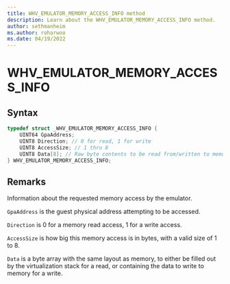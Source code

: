 ```yaml
---
title: WHV_EMULATOR_MEMORY_ACCESS_INFO method
description: Learn about the WHV_EMULATOR_MEMORY_ACCESS_INFO method. 
author: sethmanheim
ms.author: roharwoo
ms.date: 04/19/2022
---
```


# WHV_EMULATOR_MEMORY_ACCESS_INFO


## Syntax

```c
typedef struct _WHV_EMULATOR_MEMORY_ACCESS_INFO {
    UINT64 GpaAddress;
    UINT8 Direction; // 0 for read, 1 for write
    UINT8 AccessSize; // 1 thru 8
    UINT8 Data[8]; // Raw byte contents to be read from/written to memory
} WHV_EMULATOR_MEMORY_ACCESS_INFO;
```
## Remarks
Information about the requested memory access by the emulator.

`GpaAddress` is the guest physical address attempting to be accessed.

`Direction` is 0 for a memory read access, 1 for a write access.

`AccessSize` is how big this memory access is in bytes, with a valid size of 1 to 8.

`Data` is a byte array with the same layout as memory, to either be filled out by the virtualization stack for a read, or containing the data to write to memory for a write.
